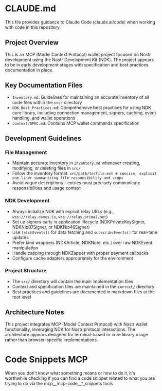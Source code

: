# CLAUDE.md

This file provides guidance to Claude Code (claude.ai/code) when working with code in this repository.

## Project Overview

This is an MCP (Model Context Protocol) wallet project focused on Nostr development using the Nostr Development Kit (NDK). The project appears to be in early development stages with specification and best practices documentation in place.

## Key Documentation Files

- `Inventory.md`: Guidelines for maintaining an accurate inventory of all code files within the `src/` directory
- `NDK_Best_Practices.md`: Comprehensive best practices for using NDK core library, including connection management, signers, caching, event handling, and wallet operations
- `context/SPEC.md`: Contains MCP wallet commands specification

## Development Guidelines

### File Management
- Maintain accurate inventory in `Inventory.md` whenever creating, modifying, or deleting files in `src/`
- Follow the inventory format: `src/path/to/file.ext # concise, explicit one-liner summarizing file responsibility and scope`
- Avoid vague descriptions - entries must precisely communicate responsibilities and usage context

### NDK Development
- Always initialize NDK with explicit relay URLs (e.g., `wss://relay.damus.io`, `wss://relay.primal.net`)
- Set up signers early in application lifecycle (NDKPrivateKeySigner, NDKNip07Signer, or NDKNip46Signer)
- Use `fetchEvents()` for data fetching and `subscribeEvents()` for real-time updates
- Prefer kind wrappers (NDKArticle, NDKNote, etc.) over raw NDKEvent manipulation
- Handle zapping through NDKZapper with proper payment callbacks
- Configure cache adapters appropriately for the environment

### Project Structure
- The `src/` directory will contain the main implementation files
- Context and specification files are maintained in the `context/` directory
- Best practices and guidelines are documented in markdown files at the root level

## Architecture Notes

This project integrates MCP (Model Context Protocol) with Nostr wallet functionality, leveraging NDK for Nostr protocol interactions. The architecture appears designed for terminal-based or core library usage rather than browser-specific implementations.



# Code Snippets MCP
When you don't know what something means or how to do it, it's worthwhile checking if you can find a code snippet related to what you are trying to do via the mcp__mcp-code__*_snippets tools
